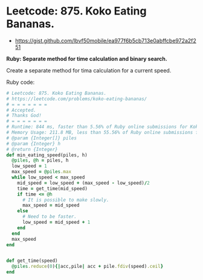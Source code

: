 # Leetcode: 875. Koko Eating Bananas.

- https://gist.github.com/lbvf50mobile/ea977f6b5cb713e0abffcbe972a2f251

**Ruby: Separate method for time calculation and binary search.**

Create a separate method for tima calculation for a current speed.

Ruby code:
```Ruby
# Leetcode: 875. Koko Eating Bananas.
# https://leetcode.com/problems/koko-eating-bananas/
# = = = = = = =
# Accepted.
# Thanks God!
# = = = = = = =
# Runtime: 844 ms, faster than 5.56% of Ruby online submissions for Koko Eating Bananas.
# Memory Usage: 211.8 MB, less than 55.56% of Ruby online submissions for Koko Eating Bananas.
# @param {Integer[]} piles
# @param {Integer} h
# @return {Integer}
def min_eating_speed(piles, h)
  @piles, @h = piles, h
  low_speed = 1
  max_speed = @piles.max
  while low_speed < max_speed
    mid_speed = low_speed + (max_speed - low_speed)/2
    time = get_time(mid_speed)
    if time <= @h
      # It is possible to make slowly.
      max_speed = mid_speed
    else
      # Need to be faster.
      low_speed = mid_speed + 1
    end
  end
  max_speed
end


def get_time(speed)
  @piles.reduce(0){|acc,pile| acc + pile.fdiv(speed).ceil} 
end

```
